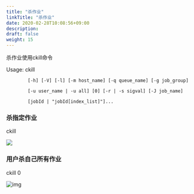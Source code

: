 ```yaml
---
title: "杀作业"
linkTitle: "杀作业"
date: 2020-02-28T10:08:56+09:00
description:
draft: false
weight: 15
---
```


杀作业使用ckill命令

Usage: ckill

```
        [-h] [-V] [-l] [-m host_name] [-q queue_name] [-g job_group]

        [-u user_name | -u all] [0] [-r | -s sigval] [-J job_name] 

        [jobId | "jobId[index_list]"]...
```

### 杀指定作业

ckill

![](../_images/kill_job.png)

### 用户杀自己所有作业

ckill 0

![img](../_images/kill_all.png)
